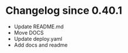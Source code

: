 # Changelog since 0.40.1
- Update README.md 
- Move DOCS 
- Update deploy.yaml 
- Add docs and readme 
